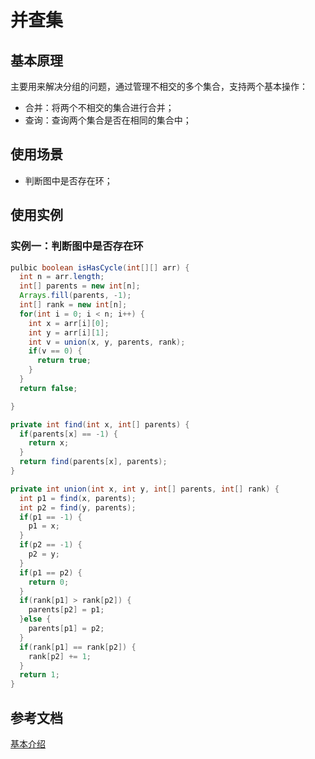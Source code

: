 # 并查集

## 基本原理
主要用来解决分组的问题，通过管理不相交的多个集合，支持两个基本操作：
- 合并：将两个不相交的集合进行合并；
- 查询：查询两个集合是否在相同的集合中；

## 使用场景
- 判断图中是否存在环；

## 使用实例

### 实例一：判断图中是否存在环

```java
pulbic boolean isHasCycle(int[][] arr) {
  int n = arr.length;
  int[] parents = new int[n];
  Arrays.fill(parents, -1);
  int[] rank = new int[n];
  for(int i = 0; i < n; i++) {
    int x = arr[i][0];
    int y = arr[i][1];
    int v = union(x, y, parents, rank);
    if(v == 0) {
      return true;
    }
  }
  return false;

}

private int find(int x, int[] parents) {
  if(parents[x] == -1) {
    return x;
  }
  return find(parents[x], parents);
}

private int union(int x, int y, int[] parents, int[] rank) {
  int p1 = find(x, parents);
  int p2 = find(y, parents);
  if(p1 == -1) {
    p1 = x;
  }
  if(p2 == -1) {
    p2 = y;
  }
  if(p1 == p2) {
    return 0;
  }
  if(rank[p1] > rank[p2]) {
    parents[p2] = p1;
  }else {
    parents[p1] = p2;
  }
  if(rank[p1] == rank[p2]) {
    rank[p2] += 1;
  }
  return 1;
}
```

## 参考文档
[基本介绍](https://zhuanlan.zhihu.com/p/93647900)
